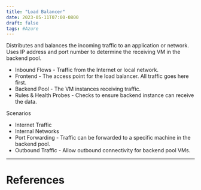 ```yaml
---
title: "Load Balancer"
date: 2023-05-11T07:00-0800
draft: false
tags: #Azure
---
```


Distributes and balances the incoming traffic to an application or network. Uses IP address and port number to determine the receiving VM in the backend pool.

- Inbound Flows - Traffic from the Internet or local network.
- Frontend - The access point for the load balancer.  All traffic goes here first.
- Backend Pool - The VM instances receiving traffic.
- Rules & Health Probes - Checks to ensure backend instance can receive the data.

Scenarios
- Internet Traffic
- Internal Networks 
- Port Forwarding - Traffic can be forwarded to a specific machine in the backend pool.
- Outbound Traffic - Allow outbound connectivity for backend pool VMs.

---
# References
